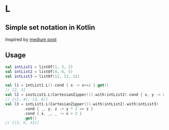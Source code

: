 # L

## Simple set notation in Kotlin
Inspired by [medium post](https://medium.com/@farolfo/list-comprehensions-in-java-230e6a9d3a0c)

## Usage

```kotlin
val intList1 = listOf(1, 3, 2)
val intList2 = listOf(4, 6, 5)
val intList3 = listOf(11, 13, 12)

val l1 = intList1.L().cond { x -> x<=2 }.get()
// [2, 3]
val l2 = instList1.L(CartesianZipper()).with(intList2).cond { x, y -> x * 2 == y}.get()
// [(2, 4), (3, 6)]
val l3 = intList1.L(CartesianZipper()).with(intList2).with(intList3)
		.cond { _, y, z -> y * 2 == z }
		.cond { x, _, _ -> x > 2 }
		.get()
// [(3, 6, 12)]
```

